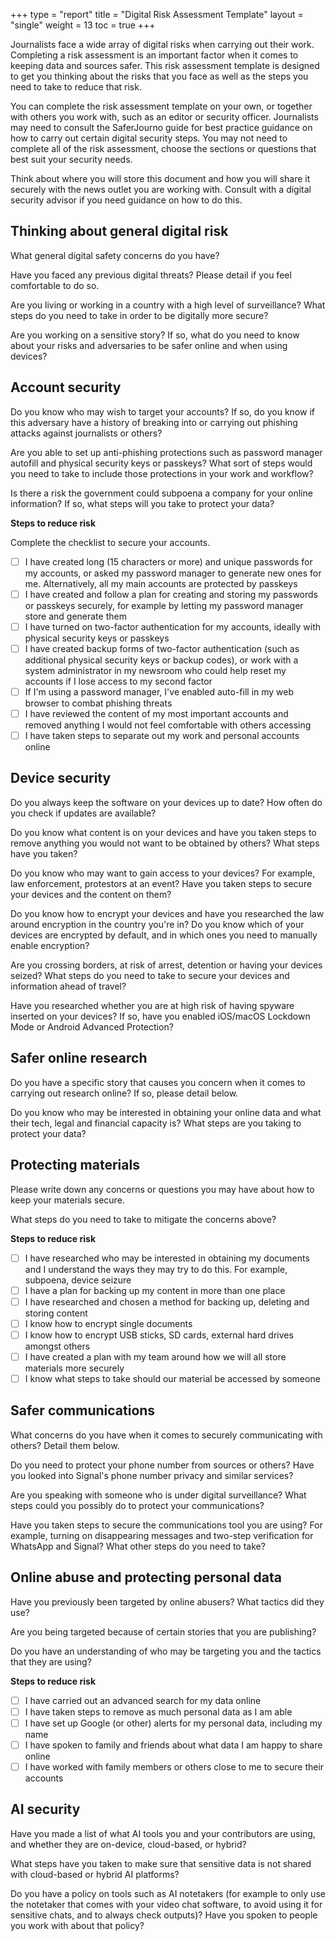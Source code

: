 +++
type = "report"
title = "Digital Risk Assessment Template"
layout = "single"
weight = 13
toc = true
+++

Journalists face a wide array of digital risks when carrying out their work. Completing a risk assessment is an important factor when it comes to keeping data and sources safer. This risk assessment template is designed to get you thinking about the risks that you face as well as the steps you need to take to reduce that risk. 

You can complete the risk assessment template on your own, or together with others you work with, such as an editor or security officer. Journalists may need to consult the SaferJourno guide for best practice guidance on how to carry out certain digital security steps. You may not need to complete all of the risk assessment, choose the sections or questions that best suit your security needs.

Think about where you will store this document and how you will share it securely with the news outlet you are working with. Consult with a digital security advisor if you need guidance on how to do this.

## Thinking about general digital risk

What general digital safety concerns do you have?

Have you faced any previous digital threats? Please detail if you feel comfortable to do so.

Are you living or working in a country with a high level of surveillance? What steps do you need to take in order to be digitally more secure?  

Are you working on a sensitive story? If so, what do you need to know about your risks and adversaries to be safer online and when using devices?

## Account security

Do you know who may wish to target your accounts? If so, do you know if this adversary have a history of breaking into or carrying out phishing attacks against journalists or others?

Are you able to set up anti-phishing protections such as password manager autofill and physical security keys or passkeys? What sort of steps would you need to take to include those protections in your work and workflow?

Is there a risk the government could subpoena a company for your online information? If so, what steps will you take to protect your data?

__Steps to reduce risk__

Complete the checklist to secure your accounts.

- [ ] I have created long (15 characters or more) and unique passwords for my accounts, or asked my password manager to generate new ones for me. Alternatively, all my main accounts are protected by passkeys
- [ ] I have created and follow a plan for creating and storing my passwords or passkeys securely, for example by letting my password manager store and generate them
- [ ] I have turned on two-factor authentication for my accounts, ideally with physical security keys or passkeys
- [ ] I have created backup forms of two-factor authentication (such as additional physical security keys or backup codes), or work with a system administrator in my newsroom who could help reset my accounts if I lose access to my second factor
- [ ] If I'm using a password manager, I've enabled auto-fill in my web browser to combat phishing threats
- [ ] I have reviewed the content of my most important accounts and removed anything I would not feel comfortable with others accessing
- [ ] I have taken steps to separate out my work and personal accounts online

## Device security

Do you always keep the software on your devices up to date? How often do you check if updates are available?

Do you know what content is on your devices and have you taken steps to remove anything you would not want to be obtained by others? What steps have you taken?

Do you know who may want to gain access to your devices? For example, law enforcement, protestors at an event? Have you taken steps to secure your devices and the content on them?

Do you know how to encrypt your devices and have you researched the law around encryption in the country you're in? Do you know which of your devices are encrypted by default, and in which ones you need to manually enable encryption?

Are you crossing borders, at risk of arrest, detention or having your devices seized? What steps do you need to take to secure your devices and information ahead of travel?

Have you researched whether you are at high risk of having spyware inserted on your devices? If so, have you enabled iOS/macOS Lockdown Mode or Android Advanced Protection?

## Safer online research

Do you have a specific story that causes you concern when it comes to carrying out research online? If so, please detail below. 

Do you know who may be interested in obtaining your online data and what their tech, legal and financial capacity is? What steps are you taking to protect your data?

## Protecting materials

Please write down any concerns or questions you may have about how to keep your materials secure.  

What steps do you need to take to mitigate the concerns above?

__Steps to reduce risk__

- [ ] I have researched who may be interested in obtaining my documents and I understand the ways they may try to do this. For example, subpoena, device seizure
- [ ] I have a plan for backing up my content in more than one place
- [ ] I have researched and chosen a method for backing up, deleting and storing content 
- [ ] I know how to encrypt single documents
- [ ] I know how to encrypt USB sticks, SD cards, external hard drives amongst others
- [ ] I have created a plan with my team around how we will all store materials more securely 
- [ ] I know what steps to take should our material be accessed by someone

## Safer communications

What concerns do you have when it comes to securely communicating with others? Detail them below.

Do you need to protect your phone number from sources or others? Have you looked into Signal's phone number privacy and similar services?

Are you speaking with someone who is under digital surveillance? What steps could you possibly do to protect your communications?

Have you taken steps to secure the communications tool you are using? For example, turning on disappearing messages and two-step verification for WhatsApp and Signal? What other steps do you need to take?

## Online abuse and protecting personal data

Have you previously been targeted by online abusers? What tactics did they use?

Are you being targeted because of certain stories that you are publishing?

Do you have an understanding of who may be targeting you and the tactics that they are using?

__Steps to reduce risk__

- [ ] I have carried out an advanced search for my data online
- [ ] I have taken steps to remove as much personal data as I am able
- [ ] I have set up Google (or other) alerts for my personal data, including my name
- [ ] I have spoken to family and friends about what data I am happy to share online
- [ ] I have worked with family members or others close to me to secure their accounts

## AI security

Have you made a list of what AI tools you and your contributors are using, and whether they are on-device, cloud-based, or hybrid?

What steps have you taken to make sure that sensitive data is not shared with cloud-based or hybrid AI platforms?

Do you have a policy on tools such as AI notetakers (for example to only use the notetaker that comes with your video chat software, to avoid using it for sensitive chats, and to always check outputs)? Have you spoken to people you work with about that policy?